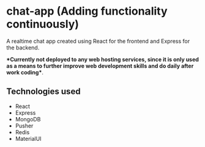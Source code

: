 # chat-app (Adding functionality continuously)
A realtime chat app created using React for the frontend and Express for the backend.

**\*Currently not deployed to any web hosting services, since it is only used as a means to further improve web development skills and do daily after work coding\***.

## Technologies used
* React
* Express
* MongoDB
* Pusher
* Redis
* MaterialUI
